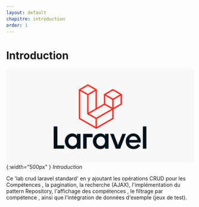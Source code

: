 ```yaml
---
layout: default
chapitre: introduction
order: 1
---
```


<!-- new slide -->

# Introduction

![Introduction](./images/introduction.png){:width="500px" }
*Introduction*
<!-- note -->

Ce 'lab crud laravel standard' en y ajoutant les opérations CRUD pour les Compétences , la pagination, la recherche (AJAX), l'implémentation du pattern Repository, l'affichage des compétences , le filtrage par compétence , ainsi que l'intégration de données d'exemple (jeux de test).

<!-- new slide -->